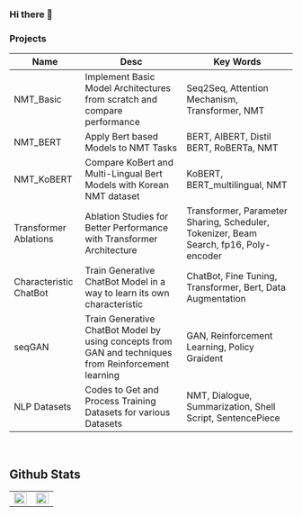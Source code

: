 ### Hi there 👋

<!--
**moon23k/moon23k** is a ✨ _special_ ✨ repository because its `README.md` (this file) appears on your GitHub profile.

Here are some ideas to get you started:

- 🔭 I’m currently working on ...
- 🌱 I’m currently learning ...
- 👯 I’m looking to collaborate on ...
- 🤔 I’m looking for help with ...
- 💬 Ask me about ...
- 📫 How to reach me: ...
- 😄 Pronouns: ...
- ⚡ Fun fact: ...
-->







### Projects
| **Name** | **Desc** | **Key Words** |
|------|------|--------|
| NMT_Basic | Implement Basic Model Architectures from scratch and compare performance  | Seq2Seq, Attention Mechanism, Transformer, NMT  |
| NMT_BERT | Apply Bert based Models to NMT Tasks | BERT, AlBERT, Distil BERT, RoBERTa, NMT |
| NMT_KoBERT | Compare KoBert and Multi-Lingual Bert Models with Korean NMT dataset | KoBERT, BERT_multilingual, NMT  |
| Transformer Ablations | Ablation Studies for Better Performance with Transformer Architecture | Transformer, Parameter Sharing, Scheduler, Tokenizer, Beam Search, fp16, Poly-encoder |
| Characteristic ChatBot | Train Generative ChatBot Model in a way to learn its own characteristic | ChatBot, Fine Tuning, Transformer, Bert, Data Augmentation |
| seqGAN | Train Generative ChatBot Model by using concepts from GAN and techniques from Reinforcement learning | GAN, Reinforcement Learning, Policy Graident |
| NLP Datasets | Codes to Get and Process Training Datasets for various Datasets | NMT, Dialogue, Summarization, Shell Script, SentencePiece |


<br>

## Github Stats  
<table><tr><td valign="top" width="50%">

<img src="https://github-readme-stats.vercel.app/api?username=moon23k&show_icons=true&count_private=true&hide_border=true" align="left" style="width: 100%" />

</td><td valign="top" width="50%">
  
<img src="https://github-readme-stats.vercel.app/api/top-langs/?username=moon23k&hide_border=true&layout=compact" align="left" style="width: 100%" />

</td></tr></table>  

